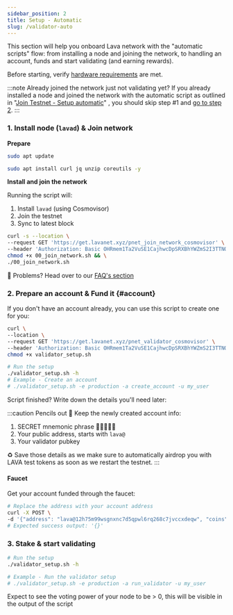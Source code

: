 ```yaml
---
sidebar_position: 2
title: Setup - Automatic
slug: /validator-auto
---
```


This section will help you onboard Lava network with the "automatic scripts" flow: from installing a node and joining the network, to handling an account, funds and start validating (and earning rewards).

Before starting, verify [hardware requirements](reqs) are met.

:::note Already joined the network just not validating yet?
If you already installed a node and joined the network with the automatic script as outlined in "[Join Testnet - Setup automatic](testnet-auto)" , you should skip step #1 and [go to step 2](#account).
:::

### 1. Install node (`lavad`) & Join network

**Prepare**
```bash
sudo apt update
``` 

```bash
sudo apt install curl jq unzip coreutils -y
```

**Install and join the network**

Running the script will:

1. Install `lavad` (using Cosmovisor)
2. Join the testnet
3. Sync to latest block

```bash
curl -s --location \
--request GET 'https://get.lavanet.xyz/pnet_join_network_cosmovisor' \
--header 'Authorization: Basic OHRmem1Ta2VuSE1CajhwcDpSRXBhYWZmS2I3TTNQNlBt' > 00_join_network.sh && \
chmod +x 00_join_network.sh && \
./00_join_network.sh
```

🛟 Problems? Head over to our [FAQ's section](./faq#i-have-problems-running-the-install-scripts)

### 2. Prepare an account & Fund it {#account}
If you don't have an account already, you can use this script to create one for you:

```bash
curl \
--location \
--request GET 'https://get.lavanet.xyz/pnet_validator_cosmovisor' \
--header 'Authorization: Basic OHRmem1Ta2VuSE1CajhwcDpSRXBhYWZmS2I3TTNQNlBt' > validator_setup.sh && \
chmod +x validator_setup.sh

# Run the setup
./validator_setup.sh -h
# Example - Create an account
# ./validator_setup.sh -e production -a create_account -u my_user
```

Script finished? Write down the details you'll need later:

:::caution Pencils out 📝
Keep the newly created account info:
1. SECRET mnemonic phrase 🚨🤫🚨🤫🚨
2. Your public address, starts with `lava@`
3. Your validator pubkey

♻ Save those details as we make sure to automatically airdrop you with LAVA test tokens as soon as we restart the testnet.
:::

#### Faucet

Get your account funded through the faucet:
```bash
# Replace the address with your account address
curl -X POST \
-d '{"address": "lava@12h75m99wsgnxnc7d5qpwl6rq268c7jvccxdeqw", "coins": ["60000000ulava"]}' http://44.205.140.46:5555
# Expected success output: '{}'
```

### 3. Stake & start validating

```bash
# Run the setup
./validator_setup.sh -h

# Example - Run the validator setup
# ./validator_setup.sh -e production -a run_validator -u my_user
```

Expect to see the voting power of your node to be > 0, this will be visible in the output of the script